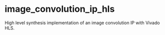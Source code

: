 # image_convolution_ip_hls
High level synthesis implementation of an image convolution IP with Vivado HLS.
